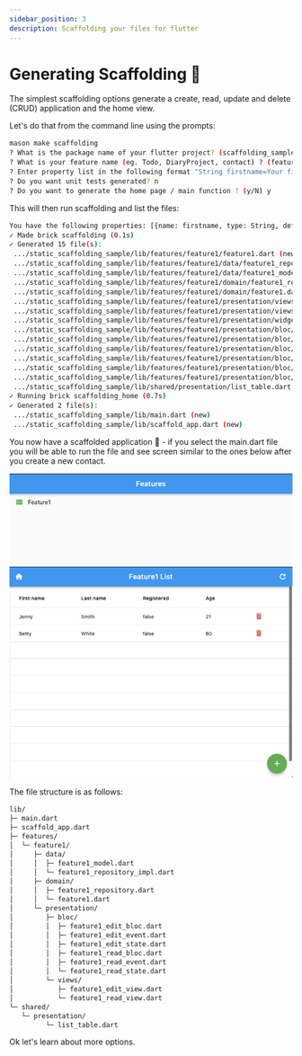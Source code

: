 ```yaml
---
sidebar_position: 3
description: Scaffolding your files for flutter
---
```


# Generating Scaffolding 🚀

The simplest scaffolding options generate a create, read, update and delete (CRUD) application and the home view. 

Let's do that from the command line using the prompts:

```sh
mason make scaffolding
? What is the package name of your flutter project? (scaffolding_sample) scaffolding_sample
? What is your feature name (eg. Todo, DiaryProject, contact) ? (feature1) feature1
? Enter property list in the following format "String firstname=Your first name, String lastname=Your suranme, bool registered=false" ? String firstname=Your first name, String lastname=Your suranme, bool registered=false
? Do you want unit tests generated? n
? Do you want to generate the home page / main function ? (y/N) y
```

This will then run scaffolding and list the files:

```sh
You have the following properties: [{name: firstname, type: String, defaultValue: 'Your first name', emptyValue: '', testValue: 'testString'}, {name: lastname, type: String, defaultValue: 'Your suranme', emptyValue: '', testValue: 'testString'}, {name: registered, type: bool, defaultValue: false, emptyValue: false, testValue: true}]
✓ Made brick scaffolding (0.1s)
✓ Generated 15 file(s):
 .../static_scaffolding_sample/lib/features/feature1/feature1.dart (new)
 .../static_scaffolding_sample/lib/features/feature1/data/feature1_repository_impl.dart (new)
 .../static_scaffolding_sample/lib/features/feature1/data/feature1_model.dart (new)
 .../static_scaffolding_sample/lib/features/feature1/domain/feature1_repository.dart (new)
 .../static_scaffolding_sample/lib/features/feature1/domain/feature1.dart (new)
 .../static_scaffolding_sample/lib/features/feature1/presentation/views/feature1_edit_view.dart (new)
 .../static_scaffolding_sample/lib/features/feature1/presentation/views/feature1_read_view.dart (new)
 .../static_scaffolding_sample/lib/features/feature1/presentation/widgets/feature1_widget.dart (new)
 .../static_scaffolding_sample/lib/features/feature1/presentation/bloc/feature1_edit_event.dart (new)
 .../static_scaffolding_sample/lib/features/feature1/presentation/bloc/feature1_edit_bloc.dart (new)
 .../static_scaffolding_sample/lib/features/feature1/presentation/bloc/feature1_edit_state.dart (new)
 .../static_scaffolding_sample/lib/features/feature1/presentation/bloc/feature1_read_event.dart (new)
 .../static_scaffolding_sample/lib/features/feature1/presentation/bloc/feature1_read_bloc.dart (new)
 .../static_scaffolding_sample/lib/features/feature1/presentation/bloc/feature1_read_state.dart (new)
 .../static_scaffolding_sample/lib/shared/presentation/list_table.dart (new)
✓ Running brick scaffolding_home (0.7s)
✓ Generated 2 file(s):
 .../static_scaffolding_sample/lib/main.dart (new)
 .../static_scaffolding_sample/lib/scaffold_app.dart (new)
 ```

 You now have a scaffolded application 🎉 - if you select the main.dart file you will be able to run the file and see screen similar to the ones below after you create a new contact. 

![Home Scaffolding](/img/home_scaffold.png) 
![Feature Scaffoling](/img/feature1_scaffold.png)

The file structure is as follows:
```
lib/
├─ main.dart
├─ scaffold_app.dart
├─ features/
│  └─ feature1/
│     ├─ data/
│     │  ├─ feature1_model.dart
│     │  └─ feature1_repository_impl.dart
│     ├─ domain/
│     │  ├─ feature1_repository.dart
│     │  └─ feature1.dart
│     └─ presentation/
│        ├─ bloc/
│        │  ├─ feature1_edit_bloc.dart
│        │  ├─ feature1_edit_event.dart
│        │  ├─ feature1_edit_state.dart
│        │  ├─ feature1_read_bloc.dart
│        │  ├─ feature1_read_event.dart
│        │  └─ feature1_read_state.dart
│        └─ views/
│           ├─ feature1_edit_view.dart
│           └─ feature1_read_view.dart
└─ shared/
   └─ presentation/
         └─ list_table.dart
```

Ok let's learn about more options. 